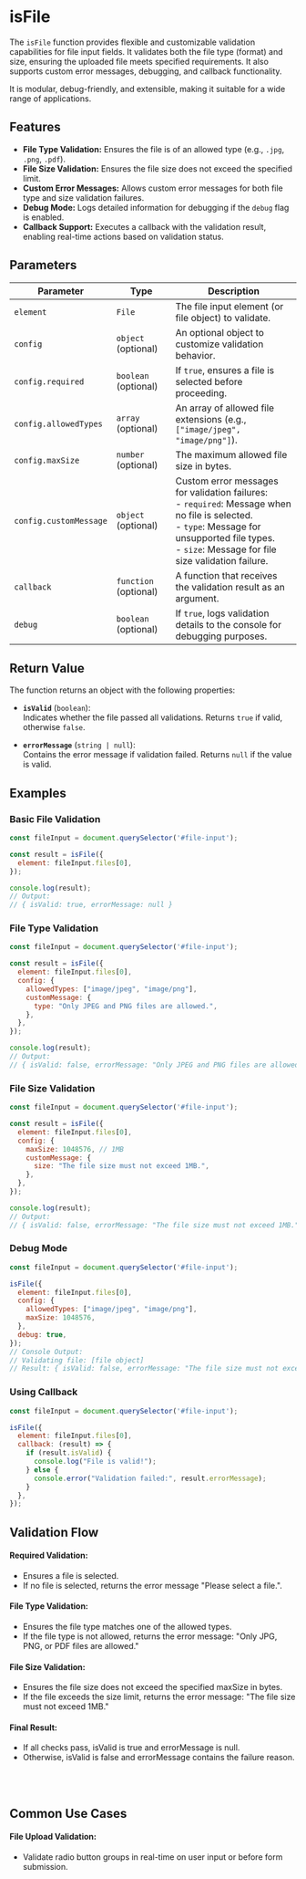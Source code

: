 # isFile

The `isFile` function provides flexible and customizable validation capabilities for file input fields. It validates both the file type (format) and size, ensuring the uploaded file meets specified requirements. It also supports custom error messages, debugging, and callback functionality.

It is modular, debug-friendly, and extensible, making it suitable for a wide range of applications.

## Features
- **File Type Validation:** Ensures the file is of an allowed type (e.g., `.jpg`, `.png`, `.pdf`).
- **File Size Validation:** Ensures the file size does not exceed the specified limit.
- **Custom Error Messages:** Allows custom error messages for both file type and size validation failures.
- **Debug Mode:** Logs detailed information for debugging if the `debug` flag is enabled.
- **Callback Support:** Executes a callback with the validation result, enabling real-time actions based on validation status.

## Parameters

| **Parameter**       | **Type**            | **Description**                                                                                                                                              |
|---------------------|---------------------|--------------------------------------------------------------------------------------------------------------------------------------------------------------|
| `element`           | `File`              | The file input element (or file object) to validate.                                                                                                        |
| `config`            | `object` (optional) | An optional object to customize validation behavior.                                                                                                        |
| `config.required`   | `boolean` (optional)| If `true`, ensures a file is selected before proceeding.                                                                                                    |
| `config.allowedTypes` | `array` (optional) | An array of allowed file extensions (e.g., `["image/jpeg", "image/png"]`).                                                                                  |
| `config.maxSize`    | `number` (optional) | The maximum allowed file size in bytes.                                                                                                                      |
| `config.customMessage` | `object` (optional) | Custom error messages for validation failures: <br> - `required`: Message when no file is selected. <br> - `type`: Message for unsupported file types. <br> - `size`: Message for file size validation failure. |
| `callback`          | `function` (optional)| A function that receives the validation result as an argument.                                                                                              |
| `debug`             | `boolean` (optional)| If `true`, logs validation details to the console for debugging purposes.                                                                                   |

## Return Value

The function returns an object with the following properties:

- **`isValid`** (`boolean`):  
  Indicates whether the file passed all validations. Returns `true` if valid, otherwise `false`.

- **`errorMessage`** (`string | null`):  
  Contains the error message if validation failed. Returns `null` if the value is valid.

## Examples

### Basic File Validation
```js
const fileInput = document.querySelector('#file-input');

const result = isFile({
  element: fileInput.files[0],
});

console.log(result);
// Output:
// { isValid: true, errorMessage: null }
```

### File Type Validation

```js
const fileInput = document.querySelector('#file-input');

const result = isFile({
  element: fileInput.files[0],
  config: {
    allowedTypes: ["image/jpeg", "image/png"],
    customMessage: {
      type: "Only JPEG and PNG files are allowed.",
    },
  },
});

console.log(result);
// Output:
// { isValid: false, errorMessage: "Only JPEG and PNG files are allowed." }
```

### File Size Validation
```js
const fileInput = document.querySelector('#file-input');

const result = isFile({
  element: fileInput.files[0],
  config: {
    maxSize: 1048576, // 1MB
    customMessage: {
      size: "The file size must not exceed 1MB.",
    },
  },
});

console.log(result);
// Output:
// { isValid: false, errorMessage: "The file size must not exceed 1MB." }
```

### Debug Mode

```js
const fileInput = document.querySelector('#file-input');

isFile({
  element: fileInput.files[0],
  config: {
    allowedTypes: ["image/jpeg", "image/png"],
    maxSize: 1048576,
  },
  debug: true,
});
// Console Output:
// Validating file: [file object]
// Result: { isValid: false, errorMessage: "The file size must not exceed 1MB." }
```

### Using Callback

```js
const fileInput = document.querySelector('#file-input');

isFile({
  element: fileInput.files[0],
  callback: (result) => {
    if (result.isValid) {
      console.log("File is valid!");
    } else {
      console.error("Validation failed:", result.errorMessage);
    }
  },
});
```

## Validation Flow

#### Required Validation:

- Ensures a file is selected.
- If no file is selected, returns the error message "Please select a file.".

#### File Type Validation:

- Ensures the file type matches one of the allowed types.
- If the file type is not allowed, returns the error message: "Only JPG, PNG, or PDF files are allowed."

#### File Size Validation:
- Ensures the file size does not exceed the specified maxSize in bytes.
- If the file exceeds the size limit, returns the error message: "The file size must not exceed 1MB."


#### Final Result:
- If all checks pass, isValid is true and errorMessage is null.
- Otherwise, isValid is false and errorMessage contains the failure reason.



<br><br>

## Common Use Cases

#### File Upload Validation:
- Validate radio button groups in real-time on user input or before form submission.

